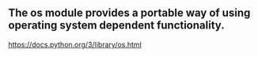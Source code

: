 The os module provides a portable way of using operating system dependent functionality.
-
https://docs.python.org/3/library/os.html
